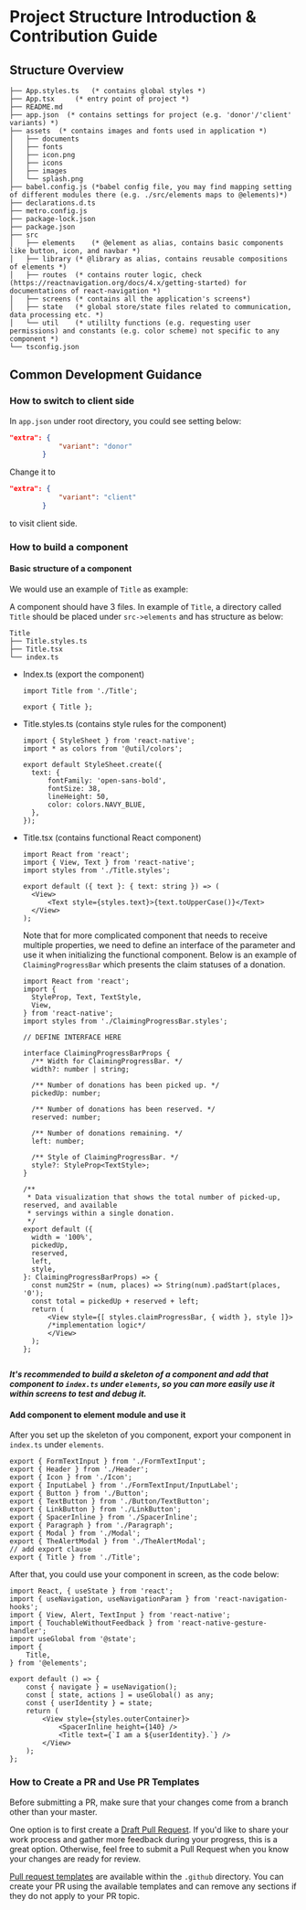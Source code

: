 # Project Structure Introduction & Contribution Guide

## Structure Overview

```shell
├── App.styles.ts	(* contains global styles *)
├── App.tsx 	(* entry point of project *)
├── README.md
├── app.json  (* contains settings for project (e.g. 'donor'/'client' variants) *)
├── assets  (* contains images and fonts used in application *)
│   ├── documents
│   ├── fonts
│   ├── icon.png
│   ├── icons
│   ├── images
│   └── splash.png
├── babel.config.js	(*babel config file, you may find mapping setting of different modules there (e.g. ./src/elements maps to @elements)*)
├── declarations.d.ts
├── metro.config.js
├── package-lock.json
├── package.json
├── src
│   ├── elements	(* @element as alias, contains basic components like button, icon, and navbar *)
│   ├── library	(* @library as alias, contains reusable compositions of elements *)
│   ├── routes	(* contains router logic, check (https://reactnavigation.org/docs/4.x/getting-started) for documentations of react-navigation *)
│   ├── screens	(* contains all the application's screens*)
│   ├── state	(* global store/state files related to communication, data processing etc. *)
│   └── util	(* utililty functions (e.g. requesting user permissions) and constants (e.g. color scheme) not specific to any component *)
└── tsconfig.json
```

## Common Development Guidance

### How to switch to client side

In `app.json` under root directory, you could see setting below:

``` json
"extra": {
			"variant": "donor"
		}
```

Change it to 

```json
"extra": {
			"variant": "client"
		}
```

to visit client side.

### How to build a component

#### Basic structure of a component

We would use an example of  `Title` as example:

A component should have 3 files. In example of `Title`, a directory called `Title` should be placed under `src->elements` and has structure as below:

```shell
Title
├── Title.styles.ts
├── Title.tsx
└── index.ts
```

- Index.ts (export the component)

  ```tsx
  import Title from './Title';
  
  export { Title };
  ```

- Title.styles.ts (contains style rules for the component)

  ```tsx
  import { StyleSheet } from 'react-native';
  import * as colors from '@util/colors';
  
  export default StyleSheet.create({
  	text: {
  		fontFamily: 'open-sans-bold',
  		fontSize: 38,
  		lineHeight: 50,
  		color: colors.NAVY_BLUE,
  	},
  });
  
  ```

- Title.tsx (contains functional React component)

  ```tsx
  import React from 'react';
  import { View, Text } from 'react-native';
  import styles from './Title.styles';
  
  export default ({ text }: { text: string }) => (
  	<View>
  		<Text style={styles.text}>{text.toUpperCase()}</Text>
  	</View>
  );
  ```

  Note that for more complicated component that needs to receive multiple properties, we need to define an interface of the parameter and use it when initializing the functional component. Below is an example of `ClaimingProgressBar` which presents the claim statuses of a donation.

  ```tsx
  import React from 'react';
  import {
  	StyleProp, Text, TextStyle,
  	View,
  } from 'react-native';
  import styles from './ClaimingProgressBar.styles';
  
  // DEFINE INTERFACE HERE
  
  interface ClaimingProgressBarProps {
	/** Width for ClaimingProgressBar. */
	width?: number | string;

	/** Number of donations has been picked up. */
	pickedUp: number;

	/** Number of donations has been reserved. */
	reserved: number;

	/** Number of donations remaining. */
	left: number;

	/** Style of ClaimingProgressBar. */
	style?: StyleProp<TextStyle>;
  }

  /**
   * Data visualization that shows the total number of picked-up, reserved, and available
   * servings within a single donation.
   */
  export default ({
  	width = '100%',
  	pickedUp,
  	reserved,
  	left,
  	style,
  }: ClaimingProgressBarProps) => {
  	const num2Str = (num, places) => String(num).padStart(places, '0');
  	const total = pickedUp + reserved + left;
  	return (
  		<View style={[ styles.claimProgressBar, { width }, style ]}>
  		/*implementation logic*/
  		</View>
  	);
  };
  
  
  ```

***It's recommended to build a skeleton of a component and add that component to `index.ts` under `elements`, so you can more easily use it within screens to test and debug it.***

#### Add component to element module and use it

After you set up the skeleton of you component, export your component in `index.ts` under `elements`.

```tsx
export { FormTextInput } from './FormTextInput';
export { Header } from './Header';
export { Icon } from './Icon';
export { InputLabel } from './FormTextInput/InputLabel';
export { Button } from './Button';
export { TextButton } from './Button/TextButton';
export { LinkButton } from './LinkButton';
export { SpacerInline } from './SpacerInline';
export { Paragraph } from './Paragraph';
export { Modal } from './Modal';
export { TheAlertModal } from './TheAlertModal';
// add export clause
export { Title } from './Title';
```

After that, you could use your component in screen, as the code below:

```tsx
import React, { useState } from 'react';
import { useNavigation, useNavigationParam } from 'react-navigation-hooks';
import { View, Alert, TextInput } from 'react-native';
import { TouchableWithoutFeedback } from 'react-native-gesture-handler';
import useGlobal from '@state';
import {
	Title,
} from '@elements';

export default () => {
	const { navigate } = useNavigation();
	const [ state, actions ] = useGlobal() as any;
	const { userIdentity } = state;
	return (
		<View style={styles.outerContainer}>
			<SpacerInline height={140} />
			<Title text={`I am a ${userIdentity}.`} />
		</View>
	);
};

```

### How to Create a PR and Use PR Templates

Before submitting a PR, make sure that your changes come from a branch other than your master.

One option is to first create a [Draft Pull Request](9https://github.blog/2019-02-14-introducing-draft-pull-requests/). If you'd like to share your work process and gather more feedback during your progress, this is a great option. Otherwise, feel free to submit a Pull Request when you know your changes are ready for review.

[Pull request templates](https://github.com/FoodIsLifeBGP/banana-rn/tree/master/.github/PULL_REQUEST_TEMPLATE) are available within the `.github` directory. You can create your PR using the available templates and can remove any sections if they do not apply to your PR topic.
